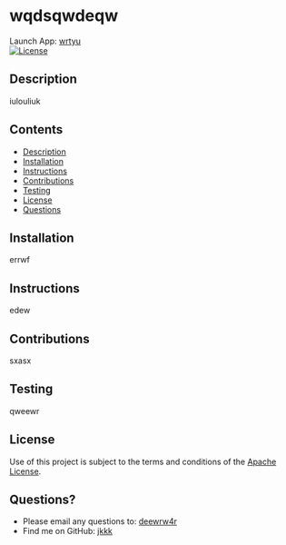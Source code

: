 # wqdsqwdeqw
  Launch App: <a href="wrtyu">wrtyu</a> <br />
  [![License](https://img.shields.io/badge/License-Apache%202.0-blue.svg)](https://opensource.org/licenses/Apache-2.0)<br />
  ## Description<br />
  iulouliuk<br />
  ## Contents
  - [Description](#Description)
  - [Installation](#Installation)
  - [Instructions](#Instructions)
  - [Contributions](#Contributions)
  - [Testing](#Testing)
  - [License](#License)
  - [Questions](#Questions?)
 
  ## Installation<br />
  errwf<br />
  ## Instructions<br />
  edew<br />
  ## Contributions<br />
  sxasx<br />
  ## Testing<br />
  qweewr<br />
  ## License<br />
  Use of this project is subject to the terms and conditions of the <a href="https://www.apache.org/licenses/LICENSE-2.0">Apache License</a>.<br />
  ## Questions?<br />
  - Please email any questions to: <a href="mailto:deewrw4r">deewrw4r</a>
  - Find me on GitHub: <a href="https://github.com/jkkk">jkkk</a><br />
  <br />

